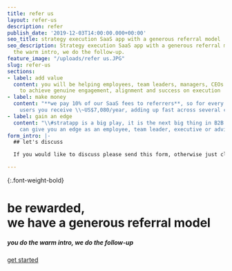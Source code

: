```yaml
---
title: refer us
layout: refer-us
description: refer
publish_date: '2019-12-03T14:00:00.000+00:00'
seo_title: strategy execution SaaS app with a generous referral model
seo_description: Strategy execution SaaS app with a generous referral model. You do
  the warm intro, we do the follow-up.
feature_image: "/uploads/refer us.JPG"
slug: refer-us
sections:
- label: add value
  content: you will be helping employees, team leaders, managers, CEOs and owners
    to achieve genuine engagement, alignment and success on execution
- label: make money
  content: "**we pay 10% of our SaaS fees to referrers**, so for every 1,000 paid
    users you receive \\~US$7,080/year, adding up fast across several clients"
- label: gain an edge
  content: "\\#stratapp is a big play, it is the next big thing in B2B SaaS, which
    can give you an edge as an employee, team leader, executive or advisor"
form_intro: |-
  ## let's discuss

  If you would like to discuss please send this form, otherwise just click 'get started' above:

---
```

{:.font-weight-bold}

# be rewarded, <br>we have a generous referral model

##### you do the warm intro, we do the follow-up

<a class="btn btn-primary rounded-pill mt-3" href="https://bit.ly/make-money-referring-stratapp" target="_blank">get started</a>